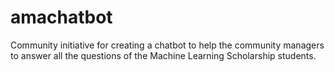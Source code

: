 # amachatbot
Community initiative for creating a chatbot to help the community managers to answer all the questions of the Machine Learning Scholarship students.
